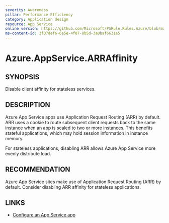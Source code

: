 ```yaml
---
severity: Awareness
pillar: Performance Efficiency
category: Application design
resource: App Service
online version: https://github.com/Microsoft/PSRule.Rules.Azure/blob/main/docs/rules/en/Azure.AppService.ARRAffinity.md
ms-content-id: 3f07def6-6e5e-4f87-8b5d-3a0baf6631e5
---
```


# Azure.AppService.ARRAffinity

## SYNOPSIS

Disable client affinity for stateless services.

## DESCRIPTION

Azure App Service apps use Application Request Routing (ARR) by default.
ARR uses a cookie to route subsequent client requests back to the same instance when an app is scaled to two or more instances.
This benefits stateful applications, which may hold session information in instance memory.

For stateless applications, disabling ARR allows Azure App Service more evenly distribute load.

## RECOMMENDATION

Azure App Service sites make use of Application Request Routing (ARR) by default.
Consider disabling ARR affinity for stateless applications.

## LINKS

- [Configure an App Service app](https://docs.microsoft.com/en-us/azure/app-service/configure-common#configure-general-settings)
